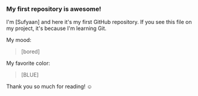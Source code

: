 ### My first repository is awesome!

I'm [Sufyaan] and here it's my first GitHub repository.
If you see this file on my project, it's because I'm learning Git.

My mood:

> [bored]

My favorite color:

> [BLUE]

Thank you so much for reading! ☺